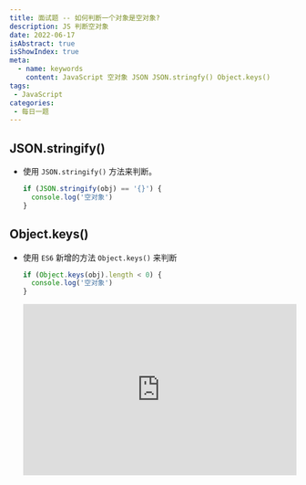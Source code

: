 ```yaml
---
title: 面试题 -- 如何判断一个对象是空对象?
description: JS 判断空对象
date: 2022-06-17
isAbstract: true
isShowIndex: true
meta:
  - name: keywords
    content: JavaScript 空对象 JSON JSON.stringfy() Object.keys()
tags:
 - JavaScript 
categories:
 - 每日一题
---
```


## JSON.stringify()

- 使用 `JSON.stringify()` 方法来判断。

  <!-- more -->

  ```js
  if (JSON.stringify(obj) == '{}') {
    console.log('空对象')
  }
  ```



## Object.keys()

- 使用 `ES6` 新增的方法 `Object.keys()` 来判断
  ```js
  if (Object.keys(obj).length < 0) {
    console.log('空对象')
  }
  ```

  <iframe height="300" style="width: 100%;" scrolling="no" title="Hello World" src="https://codepen.io/rayshinehub/embed/KKoGmKX?default-tab=html%2Cresult&editable=true&theme-id=light" frameborder="no" loading="lazy" allowtransparency="true" allowfullscreen="true">
  See the Pen <a href="https://codepen.io/rayshinehub/pen/KKoGmKX">
  Hello World</a> by RayShineHub (<a href="https://codepen.io/rayshinehub">@rayshinehub</a>)
  on <a href="https://codepen.io">CodePen</a>.
  </iframe>

<!-- 
  <iframe height="300" style="width: 100%;" scrolling="no" title="Rayshine" src="https://codepen.io/rayshinehub/embed/KKoGmKX?default-tab=html%2Cresult&editable=true&theme-id=light" frameborder="no" loading="lazy" allowtransparency="true" allowfullscreen="true">
    See the Pen <a href="https://codepen.io/rayshinehub/pen/KKoGmKX">
    Rayshine</a> by RayShineHub (<a href="https://codepen.io/rayshinehub">@rayshinehub</a>)
    on <a href="https://codepen.io">CodePen</a>.
  </iframe>


  <p class="codepen" data-height="300" data-theme-id="light" data-default-tab="html,result" data-slug-hash="KKoGmKX" data-editable="true" data-user="rayshinehub" style="height: 300px; box-sizing: border-box; display: flex; align-items: center; justify-content: center; border: 2px solid; margin: 1em 0; padding: 1em;">
    <span>See the Pen <a href="https://codepen.io/rayshinehub/pen/KKoGmKX">
    Untitled</a> by RayShineHub (<a href="https://codepen.io/rayshinehub">@rayshinehub</a>)
    on <a href="https://codepen.io">CodePen</a>.</span>
  </p>
  <script async src="https://cpwebassets.codepen.io/assets/embed/ei.js"></script>



  <iframe height="300" style="width: 100%;" scrolling="no" title="Parallax scroll animation" src="https://codepen.io/isladjan/embed/abdyPBw?default-tab=html%2Cresult&editable=true&theme-id=light" frameborder="no" loading="lazy" allowtransparency="true" allowfullscreen="true">
  See the Pen <a href="https://codepen.io/isladjan/pen/abdyPBw">
  Parallax scroll animation</a> by isladjan (<a href="https://codepen.io/isladjan">@isladjan</a>)
  on <a href="https://codepen.io">CodePen</a>.
  </iframe> -->